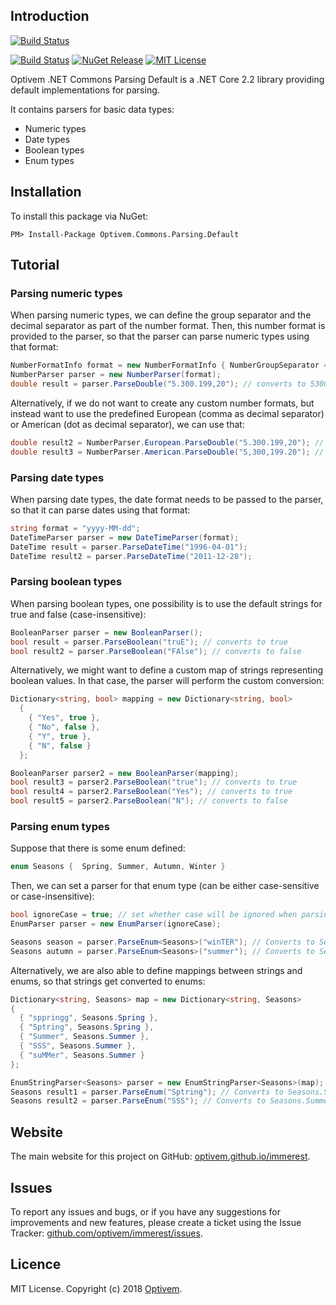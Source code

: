 ## Introduction

[![Build Status](https://travis-ci.org/optivem/csharp-commons-parsing-default.svg?branch=master)](https://travis-ci.org/optivem/csharp-commons-parsing-default)

[![Build Status](https://img.shields.io/appveyor/ci/optivem/csharp-commons-parsing-default.svg)](https://ci.appveyor.com/project/optivem/csharp-commons-parsing-default)
[![NuGet Release](https://img.shields.io/nuget/v/Optivem.Commons.Parsing.Default.svg)](https://www.nuget.org/packages/Optivem.Commons.Parsing.Default)
[![MIT License](http://img.shields.io/badge/license-MIT-brightgreen.svg)](http://opensource.org/licenses/MIT)

Optivem .NET Commons Parsing Default is a .NET Core 2.2 library providing default implementations for parsing.

It contains parsers for basic data types:
* Numeric types
* Date types
* Boolean types
* Enum types

## Installation

To install this package via NuGet:

```
PM> Install-Package Optivem.Commons.Parsing.Default
```

## Tutorial

### Parsing numeric types

When parsing numeric types, we can define the group separator and the decimal separator as part of the number format. Then, this number format is provided to the parser, so that the parser can parse numeric types using that format:

```cs
NumberFormatInfo format = new NumberFormatInfo { NumberGroupSeparator = ".", NumberDecimalSeparator = "," };
NumberParser parser = new NumberParser(format);
double result = parser.ParseDouble("5.300.199,20"); // converts to 5300199.20
```

Alternatively, if we do not want to create any custom number formats, but instead want to use the predefined European (comma as decimal separator) or American (dot as decimal separator), we can use that:

```cs
double result2 = NumberParser.European.ParseDouble("5.300.199,20"); // converts to 5300199.20
double result3 = NumberParser.American.ParseDouble("5,300,199.20"); // converts to 5300199.20
```

### Parsing date types

When parsing date types, the date format needs to be passed to the parser, so that it can parse dates using that format:

```cs
string format = "yyyy-MM-dd";
DateTimeParser parser = new DateTimeParser(format);
DateTime result = parser.ParseDateTime("1996-04-01");
DateTime result2 = parser.ParseDateTime("2011-12-28");
```

### Parsing boolean types

When parsing boolean types, one possibility is to use the default strings for true and false (case-insensitive):

```cs
BooleanParser parser = new BooleanParser();
bool result = parser.ParseBoolean("truE"); // converts to true
bool result2 = parser.ParseBoolean("FAlse"); // converts to false
```

Alternatively, we might want to define a custom map of strings representing boolean values. In that case, the parser will perform the custom conversion:

```cs
Dictionary<string, bool> mapping = new Dictionary<string, bool>
  {
    { "Yes", true },
    { "No", false },
    { "Y", true },
    { "N", false }
  };

BooleanParser parser2 = new BooleanParser(mapping);
bool result3 = parser2.ParseBoolean("true"); // converts to true
bool result4 = parser2.ParseBoolean("Yes"); // converts to true
bool result5 = parser2.ParseBoolean("N"); // converts to false
```

### Parsing enum types

Suppose that there is some enum defined:
```cs
enum Seasons {  Spring, Summer, Autumn, Winter }
```

Then, we can set a parser for that enum type (can be either case-sensitive or case-insensitive):

```cs
bool ignoreCase = true; // set whether case will be ignored when parsing enum
EnumParser parser = new EnumParser(ignoreCase);

Seasons season = parser.ParseEnum<Seasons>("winTER"); // Converts to Seasons.Winter
Seasons autumn = parser.ParseEnum<Seasons>("summer"); // Converts to Seasons.Summer
```

Alternatively, we are also able to define mappings between strings and enums, so that strings get converted to enums:

```cs
Dictionary<string, Seasons> map = new Dictionary<string, Seasons>
{
  { "sppringg", Seasons.Spring },
  { "Sptring", Seasons.Spring },
  { "Summer", Seasons.Summer },
  { "SSS", Seasons.Summer },
  { "suMMer", Seasons.Summer }
};

EnumStringParser<Seasons> parser = new EnumStringParser<Seasons>(map);
Seasons result1 = parser.ParseEnum("Sptring"); // Converts to Seasons.Spring
Seasons result2 = parser.ParseEnum("SSS"); // Converts to Seasons.Summer
```

## Website

The main website for this project on GitHub: [optivem.github.io/immerest](http://optivem.github.io/immerest).

## Issues

To report any issues and bugs, or if you have any suggestions for improvements and new features, please create a ticket using the Issue Tracker: [github.com/optivem/immerest/issues](https://github.com/optivem/immerest/issues).

## Licence

MIT License. Copyright (c) 2018 [Optivem](http://optivem.com).
